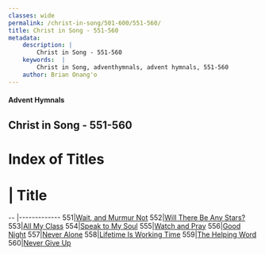```yaml
---
classes: wide
permalink: /christ-in-song/501-600/551-560/
title: Christ in Song - 551-560
metadata:
    description: |
        Christ in Song - 551-560
    keywords:  |
        Christ in Song, adventhymnals, advent hymnals, 551-560
    author: Brian Onang'o
---
```


#### Advent Hymnals
## Christ in Song - 551-560

# Index of Titles
# | Title                        
-- |-------------
551|[Wait, and Murmur Not](/christ-in-song/501-600/551-560/Wait,-and-Murmur-Not)
552|[Will There Be Any Stars?](/christ-in-song/501-600/551-560/Will-There-Be-Any-Stars)
553|[All My Class](/christ-in-song/501-600/551-560/All-My-Class)
554|[Speak to My Soul](/christ-in-song/501-600/551-560/Speak-to-My-Soul)
555|[Watch and Pray](/christ-in-song/501-600/551-560/Watch-and-Pray)
556|[Good Night](/christ-in-song/501-600/551-560/Good-Night)
557|[Never Alone](/christ-in-song/501-600/551-560/Never-Alone)
558|[Lifetime Is Working Time](/christ-in-song/501-600/551-560/Lifetime-Is-Working-Time)
559|[The Helping Word](/christ-in-song/501-600/551-560/The-Helping-Word)
560|[Never Give Up](/christ-in-song/501-600/551-560/Never-Give-Up)